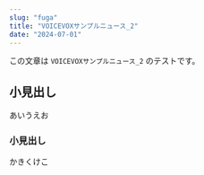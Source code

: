 ```yaml
---
slug: "fuga"
title: "VOICEVOXサンプルニュース_2"
date: "2024-07-01"
---
```


この文章は `VOICEVOXサンプルニュース_2` のテストです。

## 小見出し

あいうえお

### 小見出し

かきくけこ